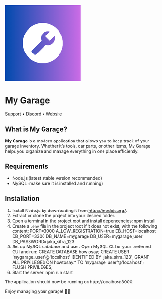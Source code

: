 # ![My Garage](icon.png)
# My Garage

[Support](https://support.alokynn.com) • [Discord](https://discord.alokynn.com) • [Website](https://alokynn.com)

## What is My Garage?

**My Garage** is a modern application that allows you to keep track of your garage inventory. Whether it’s tools, car parts, or other items, My Garage helps you organize and manage everything in one place efficiently.

## Requirements

- Node.js (latest stable version recommended)
- MySQL (make sure it is installed and running)

## Installation

1. Install Node.js by downloading it from https://nodejs.org/.
2. Extract or clone the project into your desired folder.
3. Open a terminal in the project root and install dependencies:
   npm install
4. Create a `.env` file in the project root if it does not exist, with the following content:
   PORT=3000
   ALLOW_REGISTRATION=true
   DB_HOST=localhost
   DB_PORT=3306
   DB_NAME=mygarage
   DB_USER=mygarage_user
   DB_PASSWORD=jaka_sifra_123
5. Set up MySQL database and user. Open MySQL CLI or your preferred GUI and run:
   CREATE DATABASE howtosay;
   CREATE USER 'mygarage_user'@'localhost' IDENTIFIED BY 'jaka_sifra_123';
   GRANT ALL PRIVILEGES ON howtosay.* TO 'mygarage_user'@'localhost';
   FLUSH PRIVILEGES;
6. Start the server:
   npm run start

The application should now be running on http://localhost:3000.

Enjoy managing your garage! 🚗🔧
